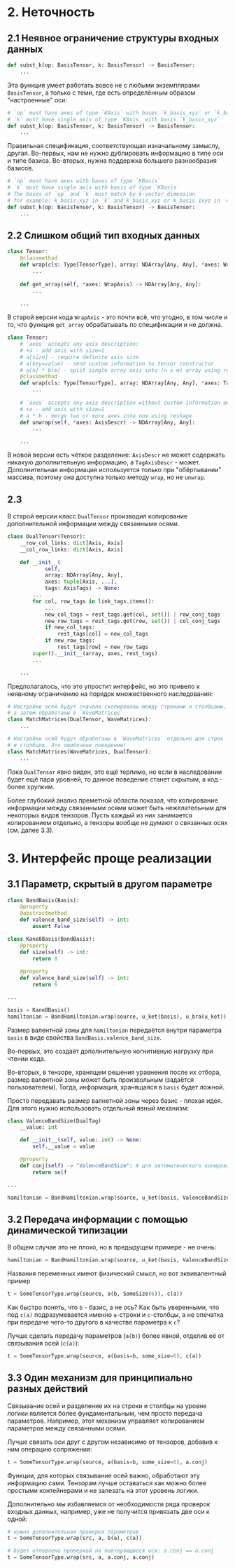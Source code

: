 # 2. Неточность

## 2.1 Неявное ограничение структуры входных данных
```Python
def subst_k(op: BasisTensor, k: BasisTensor) -> BasisTensor:
    ...
```
Эта функция умеет работать вовсе не с любыми экземплярами `BasisTensor`,
а только с теми, где есть определённым образом "настроенные" оси:
```Python
# `op` must have axes of type `KAxis` with bases `k_basis_xyz` or `k_basis_1xyz`
# `k` must have single axis of type `KAxis` with basis `k_basis_xyz`
def subst_k(op: BasisTensor, k: BasisTensor) -> BasisTensor:
    ...
```
Правильная спецификация, соответствующая изначальному замыслу, другая.
Во-первых, нам не нужно дублировать информацию в типе оси и типе базиса.
Во-вторых, нужна поддержка большего разнообразия базисов.
```Python
# `op` must have axes with bases of type `KBasis`
# `k` must have single axis with basis of type `KBasis`
# The bases of `op` and `k` must match by k-vector dimension
# for example: k_basis_xyz in `k` and k_basis_xyz or k_basis_1xyz in `op`
def subst_k(op: BasisTensor, k: BasisTensor) -> BasisTensor:
    ...
```


## 2.2 Слишком общий тип входных данных
```Python
class Tensor:
    @classmethod
    def wrap(cls: Type[TensorType], array: NDArray[Any, Any], *axes: WrapAxis) -> TensorType:
        ...
    
    def get_array(self, *axes: WrapAxis) -> NDArray[Any, Any]:
        ...
    
    ...
```
В старой версии кода `WrapAxis` - это почти всё, что угодно,
в том числе и то, что функция `get_array` обрабатывать по спецификации и не должна.
```Python
class Tensor:
    # `axes` accepts any axis description:
    # +a - add axis with size=1
    # a[size] - require definite axis size
    # a(key=value) - send custom information to tensor constructor
    # a[n] * b[m] - split single array axis into (n x m) array using reshape
    @classmethod
    def wrap(cls: Type[TensorType], array: NDArray[Any, Any], *axes: TagAxisDescr) -> TensorType:
        ...
    
    # `axes` accepts any axis description without custom information and sizes:
    # +a - add axis with size=1
    # a * b - merge two or more axes into one using reshape
    def unwrap(self, *axes: AxisDescr) -> NDArray[Any, Any]:
        ...

    ...
```
В новой версии есть чёткое разделение: `AxisDescr` не может содержать никакую
дополнительную информацию, а `TagAxisDescr` - может.
Дополнительная информация используется только при "обёртывании" массива,
поэтому она доступна только методу `wrap`, но не `unwrap`.


## 2.3
В старой версии класс `DualTensor` производил копирование дополнительной
информации между связанными осями.
```Python
class DualTensor(Tensor):
    __row_col_links: dict[Axis, Axis]
    __col_row_links: dict[Axis, Axis]

    def __init__(
            self,
            array: NDArray[Any, Any],
            axes: tuple[Axis, ...],
            tags: AxisTags) -> None:
        ...
        for col, row_tags in link_tags.items():
            ...
            new_col_tags = rest_tags.get(col, set()) | row_conj_tags
            new_row_tags = rest_tags.get(row, set()) | col_conj_tags
            if new_col_tags:
                rest_tags[col] = new_col_tags
            if new_row_tags:
                rest_tags[row] = new_row_tags
        super().__init__(array, axes, rest_tags)
        ...

    ...
```
Предполагалось, что это упростит интерфейс,
но это привело к неявному ограничению на порядок множественного наследования:
```Python
# Настройки осей будут сначала скопированы между строками и столбцами,
# а затем обработаны в `WaveMatrices`
class MatchMatrices(DualTensor, WaveMatrices):
    ...

# Настройки осей будут обработаны в `WaveMatrices` отдельно для строк
# и столбцов. Это ошибочное поведение!
class MatchMatrices(WaveMatrices, DualTensor):
    ...
```
Пока `DualTensor` явно виден, это ещё терпимо,
но если в наследовании будет ещё пара уровней,
то данное поведение станет скрытым, а код - более хрупким.

Более глубокий анализ преметной области показал,
что копирование информации между связанными осями может быть нежелательным
для некоторых видов тензоров.
Пусть каждый из них занимается копированием отдельно,
а тензоры вообще не думают о связанных осях (см. далее 3.3).



# 3. Интерфейс проще реализации

## 3.1 Параметр, скрытый в другом параметре
```Python
class BandBasis(Basis):
    @property
    @abstractmethod
    def valence_band_size(self) -> int:
        assert False

class Kane8Basis(BandBasis):
    @property
    def size(self) -> int:
        return 8
    
    @property
    def valence_band_size(self) -> int:
        return 6

...

basis = Kane8Basis()
hamiltonian = BandHamiltonian.wrap(source, u_ket(basis), u_bra(u_ket))
```
Размер валентной зоны для `hamiltonian` передаётся внутри параметра `basis`
в виде свойства `BandBasis.valence_band_size`.

Во-первых, это создаёт дополнительную когнитивную нагрузку при чтении кода.

Во-вторых, в тензоре, хранящем решения уравнения после их отбора,
размер валентной зоны может быть произвольным (задаётся пользователем).
Тогда, информация, хранящаяся в `basis` будет ложной.

Просто передавать размер валнетной зоны через базис - плохая идея.
Для этого нужно использовать отдельный явный механизм:
```Python
class ValenceBandSize(DualTag)
    __value: int

    def __init__(self, value: int) -> None:
        self.__value = value

    @property
    def conj(self) -> "ValenceBandSize": # для автоматического копирования этих данных из u_ket в u_bra
        return self

...

hamiltonian = BandHamiltonian.wrap(source, u_ket(basis, ValenceBandSize(6)), u_bra(u_ket))
```


## 3.2 Передача информации с помощью динамической типизации
В общем случае это не плохо, но в предыдущем примере - не очень:
```Python
hamiltonian = BandHamiltonian.wrap(source, u_ket(basis, ValenceBandSize(6)), u_bra(u_ket))
```
Названия переменных имеют физический смысл, но вот эквивалентный пример
```Python
t = SomeTensorType.wrap(source, a(b, SomeSize(6)), c(a))
```
Как быстро понять, что `b` - базис, а не ось?
Как быть уверенными, что под `c(a)`
подразумевается именно `a`-строки и `c`-столбцы,
а не опечатка при передаче чего-то другого в качестве параметра к `c`? 

Лучше сделать передачу параметров (`a(b)`) более явной,
отделив её от связывания осей (`c(a)`):
```Python
t = SomeTensorType.wrap(source, a(basis=b, some_size=6), c(a))
```


## 3.3 Один механизм для принципиально разных действий
Связывание осей и разделение их на строки и столбцы на уровне логики
является более фундаментальным, чем просто передача параметров.
Например, этот механизм управляет копированием параметров
между связанными осями.

Лучше связать оси друг с другом независимо от тензоров, добавив к ним
операцию сопряжения:
```Python
t = SomeTensorType.wrap(source, a(basis=b, some_size=6), a.conj)
```
Функции, для которых связывание осей важно, обработают эту информацию сами.
Тензорам лучше оставаться как можно более простыми контейнерами и не залезать
на этот уровень логики.

Дополнительно мы избавляемся от необходимости ряда проверок входных данных,
например, уже не получится привязать две оси к одной:
```Python
# нужна дополнительная проверка параметров
t = SomeTensorType.wrap(src, a, b(a), c(a))
```
```Python
# будет отловлено проверкой на повторяющиеся оси: a.conj == a.conj
t = SomeTensorType.wrap(src, a, a.conj, a.conj)
```
